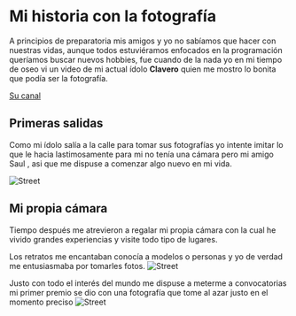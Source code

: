 ﻿# Mi historia con la fotografía

A principios de preparatoria mis amigos y yo no sabíamos que hacer con nuestras vidas, aunque todos estuviéramos enfocados en 	la programación queríamos buscar nuevos hobbies, fue cuando de la nada yo en mi tiempo de oseo vi un video de mi actual ídolo **Clavero**  quien me mostro lo bonita que podía ser la fotografía.

[Su canal](https://www.youtube.com/user/ByeClavero)



## Primeras salidas

Como mi ídolo salía a la calle para tomar sus fotografías yo intente imitar lo que le hacia  lastimosamente para mi no tenía una cámara pero mi amigo Saul , asi que me dispuse a comenzar algo nuevo en mi vida.


![Street](https://lh3.googleusercontent.com/luoAN2dni_KZlzq-XzC2Ell5g_Grch4uuMEotr6aXKdblt0C7IYjRCOr0rQw_MnYVwx3CfK8tHKik6bq_TSkIg9NPlqHE6nV_c53hHzto5GZC3PpSUoUNVYqEGZDIggx9_nkMctC5jKlussLBa-b5ywxdsYwTFVtVYakbByzyDEUCl2RyosMoi2OmwgX8LF0QDAvMh9VzvDqtVL9QmXbNNfvzQW5vFwuqJfPU8K1aI7cqjzOEVG839hfIZqt7FSbrzlx1NMR3H8i0Fzgqx-qeuMrBrunYhrnWlIceRBbEsnry4MVcUwngHL9jq-yVOBePgCnZe7GkEdeffUntlr9WWmF8tUw_lr5ur1jaQhK631vip3ACWS9Hr3rjeZhvigP-9SHDU4KH0i3JYJryWusjTr4s4s6t6oI760YiGCXyLiG2rckVzvxwK8Q4dszXOhgjGJLfPwKqBI2VG8wKNH9tmSGgZuP9FcxNc8Lvcrvr1vxpiGdHZ7GeL6hCUaer2F-JOR4_yv0VFpku758vUBTPCRuxBaB1DLO-ddxnk0NU4ETh2b-wP6kHc2ONxoDgQMrKTwDv11VZ9VQMG2L9LzVt93q_P-Tz6E0TJHf5xxIBBnMau9eE8LHJwRlBdqJJ2LNogrE67x-9KE1eY0uSzLzqwuFpyDBLxFVa7BaKesIXXSrsuGRD8724oUnovFAIew=w438-h657-no?authuser=1)

## Mi propia cámara 
Tiempo después me atrevieron a regalar mi propia cámara con la cual he vivido grandes experiencias y visite todo tipo de lugares.

Los retratos me encantaban conocía a modelos o personas y yo de verdad me entusiasmaba por tomarles fotos. 
![Street](https://lh3.googleusercontent.com/zrIxPlWhVhcX8yIVSjX-5wzXJGG3dGCJTsKQqCuXsO2oZBgN_gLBPeVMjvQ5VRmRz-b64kMsoUF8nv2sbCzJnjzAdenEh-_WE6Q6WnutDX3bBTleoBYxyuqCSV7ZVARGRdfMcCUHJuGeq7JSX-a29zxAky6oigfjsKhJ8Sd37MWD8TgTkLKoEdBOGU8DLyECeH28Ey9-L2icRKuJjPkcMZw5KqEdO6qnFdU4LIdlQ49_OX801Mn14XqKWmgpyd9O1_CSvNuMgWgEC0sl39w9ig9ApyJtToRXuWtrKEJ3OgteRvlM1i58IQt2k2M35lVuyG9tgAUE7wfpEeDLzz_1VWbEUoDz2EIjDzwpFbYfbD1LDG38IthOzusLN-zGZuD-aSayf7u-MdoUcj4GKViSHjUvmknIZqv0IvF7D_wU6A7t1kFQqeRKLSuM8JNccW_2md6p8Vvl7Thqvzq2huX8uSx6HBlxEfWTbmUgXHO3rR6Fh7t0IaRphsPdHM5qvoCBKxzMtHRBJADWngC_vEtNZH1ztd3idUdPJv8hgRZaE3gTa1pbOU90xvCF-Vf2kALeQPYDXS6nw3yjh7IVY6X5DXDPjL2kIGbAO8Dtj8YCFe5vm7PZz4WYmiHBLRLGtoDAmGz4jJkdXYRGKIh7f7soCuKK0Qzw5yOtUbgM49NZ-K9yyduEQQCQ6k1ENQuZuyk=w438-h657-no?authuser=1)

Justo con todo el interés del mundo me dispuse a meterme a convocatorias mi primer premio se dio con una fotografía que tome al azar justo en el momento preciso 
![Street]()
